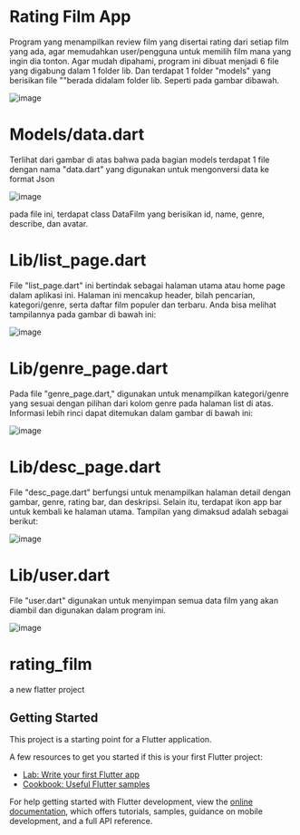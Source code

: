 # Rating Film App 
Program yang menampilkan review film yang disertai rating dari setiap film yang ada, agar memudahkan user/pengguna untuk memilih film mana yang ingin dia tonton. Agar mudah dipahami, program ini dibuat menjadi 6 file yang digabung dalam 1 folder lib. Dan terdapat 1 folder "models" yang berisikan file ""berada didalam folder lib. Seperti pada gambar dibawah.

![image](https://github.com/muzzammilrahmat/rating_film_app/assets/148456233/2d5a9527-5490-4c98-934e-68788ac70bb6)

# Models/data.dart

Terlihat dari gambar di atas bahwa pada bagian models terdapat 1 file dengan nama "data.dart" yang digunakan untuk mengonversi data ke format Json

![image](https://github.com/muzzammilrahmat/rating_film_app/assets/148456233/4f0f8ca5-cd33-4cfc-b686-be2e6c24f966)

pada file ini, terdapat class DataFilm yang berisikan id, name, genre, describe, dan avatar.

# Lib/list_page.dart
File "list_page.dart" ini bertindak sebagai halaman utama atau home page dalam aplikasi ini. Halaman ini mencakup header, bilah pencarian, kategori/genre, serta daftar film populer dan terbaru. Anda bisa melihat tampilannya pada gambar di bawah ini:

![image](https://github.com/muzzammilrahmat/rating_film_app/assets/148456233/950da7b1-8087-455d-b523-aedaa923f662)


# Lib/genre_page.dart
Pada file "genre_page.dart," digunakan untuk menampilkan kategori/genre yang sesuai dengan pilihan dari kolom genre pada halaman list di atas. Informasi lebih rinci dapat ditemukan dalam gambar di bawah ini:

![image](https://github.com/muzzammilrahmat/rating_film_app/assets/148456233/89faceb9-5663-4b54-aa89-8495cda7aff7)

# Lib/desc_page.dart
File "desc_page.dart" berfungsi untuk menampilkan halaman detail dengan gambar, genre, rating bar, dan deskripsi. Selain itu, terdapat ikon app bar untuk kembali ke halaman utama. Tampilan yang dimaksud adalah sebagai berikut:

![image](https://github.com/muzzammilrahmat/rating_film_app/assets/148456233/4be57e5e-0f02-407a-8aec-e19e2f82b2ff)

# Lib/user.dart
File "user.dart" digunakan untuk menyimpan semua data film yang akan diambil dan digunakan dalam program ini.

![image](https://github.com/muzzammilrahmat/rating_film_app/assets/148456233/1652c049-02d0-4c11-8e45-cdc4d34c8981)

# rating_film
a new flatter project










## Getting Started
This project is a starting point for a Flutter application.

A few resources to get you started if this is your first Flutter project:

- [Lab: Write your first Flutter app](https://docs.flutter.dev/get-started/codelab)
- [Cookbook: Useful Flutter samples](https://docs.flutter.dev/cookbook)

For help getting started with Flutter development, view the
[online documentation](https://docs.flutter.dev/), which offers tutorials,
samples, guidance on mobile development, and a full API reference.
